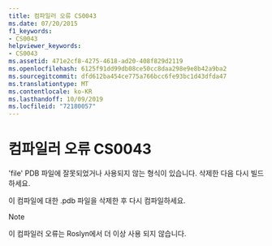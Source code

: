 ```yaml
---
title: 컴파일러 오류 CS0043
ms.date: 07/20/2015
f1_keywords:
- CS0043
helpviewer_keywords:
- CS0043
ms.assetid: 471e2cf8-4275-4618-ad20-408f829d2119
ms.openlocfilehash: 6125f91dd99db08ce50cc8daa298e9e8b42a9ba2
ms.sourcegitcommit: dfd612ba454ce775a766bcc6fe93bc1d43dfda47
ms.translationtype: MT
ms.contentlocale: ko-KR
ms.lasthandoff: 10/09/2019
ms.locfileid: "72180057"
---
```

# <a name="compiler-error-cs0043"></a>컴파일러 오류 CS0043

'file' PDB 파일에 잘못되었거나 사용되지 않는 형식이 있습니다. 삭제한 다음 다시 빌드하세요.

 이 컴파일에 대한 .pdb 파일을 삭제한 후 다시 컴파일하세요.

> [!NOTE]
> 이 컴파일러 오류는 Roslyn에서 더 이상 사용 되지 않습니다.
